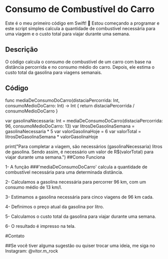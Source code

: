# Consumo de Combustível do Carro

Este é o meu primeiro código em Swift! 🎉 Estou começando a programar e este script simples calcula a quantidade de combustível necessária para uma viagem e o custo total para viajar durante uma semana.

## Descrição

O código calcula o consumo de combustível de um carro com base na distância percorrida e no consumo médio do carro. Depois, ele estima o custo total da gasolina para viagens semanais.

## Código

func mediaDeConsumoDoCarro(distaciaPercorrida: Int, consumoMedioDoCarro: Int) -> Int {
    return distaciaPercorrida / consumoMedioDoCarro
}

var gasolinaNecessaria: Int = mediaDeConsumoDoCarro(distaciaPercorrida: 96, consumoMedioDoCarro: 13)
var litrosDeGasolinaSemana = gasolinaNecessaria * 5
var valorGasolinaHoje = 6
var valorTotal = litrosDeGasolinaSemana * valorGasolinaHoje

print("Para completar a viagem, são necessários \(gasolinaNecessaria) litros de gasolina. Sendo assim, é necessário um valor de R$\(valorTotal) para viajar durante uma semana.")
##Como Funciona

1- A função ###'mediaDeConsumoDoCarro' calcula a quantidade de combustível necessária para uma determinada distância.

2- Calculamos a gasolina necessária para percorrer 96 km, com um consumo médio de 13 km/l.

3- Estimamos a gasolina necessária para cinco viagens de 96 km cada.

4- Definimos o preço atual da gasolina por litro.

5- Calculamos o custo total da gasolina para viajar durante uma semana.

6- O resultado é impresso na tela.

#Contato

##Se você tiver alguma sugestão ou quiser trocar uma ideia, me siga no Instagram: @vitor.m_rock

